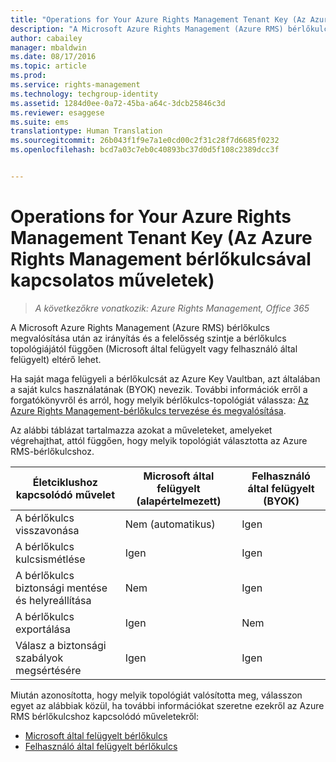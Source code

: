 ```yaml
---
title: "Operations for Your Azure Rights Management Tenant Key (Az Azure Rights Management bérlőkulcsával kapcsolatos műveletek) | Azure RMS"
description: "A Microsoft Azure Rights Management (Azure RMS) bérlőkulcs megvalósítása után az irányítás és a felelősség szintje a bérlőkulcs topológiájától függően (Microsoft által felügyelt vagy felhasználó által felügyelt) eltérő lehet."
author: cabailey
manager: mbaldwin
ms.date: 08/17/2016
ms.topic: article
ms.prod: 
ms.service: rights-management
ms.technology: techgroup-identity
ms.assetid: 1284d0ee-0a72-45ba-a64c-3dcb25846c3d
ms.reviewer: esaggese
ms.suite: ems
translationtype: Human Translation
ms.sourcegitcommit: 26b043f1f9e7a1e0cd00c2f31c28f7d6685f0232
ms.openlocfilehash: bcd7a03c7eb0c40893bc37d0d5f108c2389dcc3f


---
```


# Operations for Your Azure Rights Management Tenant Key (Az Azure Rights Management bérlőkulcsával kapcsolatos műveletek)

>*A következőkre vonatkozik: Azure Rights Management, Office 365*

A Microsoft Azure Rights Management (Azure RMS) bérlőkulcs megvalósítása után az irányítás és a felelősség szintje a bérlőkulcs topológiájától függően (Microsoft által felügyelt vagy felhasználó által felügyelt) eltérő lehet.

Ha saját maga felügyeli a bérlőkulcsát az Azure Key Vaultban, azt általában a saját kulcs használatának (BYOK) nevezik. További információk erről a forgatókönyvről és arról, hogy melyik bérlőkulcs-topológiát válassza: [Az Azure Rights Management-bérlőkulcs tervezése és megvalósítása](../plan-design/plan-implement-tenant-key.md).

Az alábbi táblázat tartalmazza azokat a műveleteket, amelyeket végrehajthat, attól függően, hogy melyik topológiát választotta az Azure RMS-bérlőkulcshoz.

|Életciklushoz kapcsolódó művelet|Microsoft által felügyelt (alapértelmezett)|Felhasználó által felügyelt (BYOK)|
|-----------------------|-------------------------------|---------------------------|
|A bérlőkulcs visszavonása|Nem (automatikus)|Igen|
|A bérlőkulcs kulcsismétlése|Igen|Igen|
|A bérlőkulcs biztonsági mentése és helyreállítása|Nem|Igen|
|A bérlőkulcs exportálása|Igen|Nem|
|Válasz a biztonsági szabályok megsértésére|Igen|Igen|

Miután azonosította, hogy melyik topológiát valósította meg, válasszon egyet az alábbiak közül, ha további információkat szeretne ezekről az Azure RMS bérlőkulcshoz kapcsolódó műveletekről:


- [Microsoft által felügyelt bérlőkulcs](operations-microsoft-managed-tenant-key.md)
- [Felhasználó által felügyelt bérlőkulcs](operations-customer-managed-tenant-key.md)







<!--HONumber=Aug16_HO4-->


